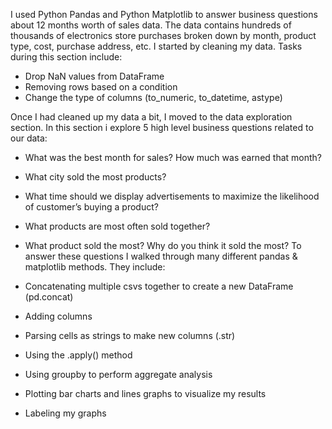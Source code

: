 I used Python Pandas and Python Matplotlib to answer business questions about 12 months worth of sales data. The data contains hundreds of thousands of electronics store purchases broken down by month, product type, cost, purchase address, etc.
I started by cleaning my data. Tasks during this section include:

* Drop NaN values from DataFrame
* Removing rows based on a condition
* Change the type of columns (to_numeric, to_datetime, astype)

Once I had cleaned up my data a bit, I moved to the data exploration section. In this section i explore 5 high level business questions related to our data:

* What was the best month for sales? How much was earned that month?
* What city sold the most products?
* What time should we display advertisements to maximize the likelihood of customer’s buying a product?
* What products are most often sold together?
* What product sold the most? Why do you think it sold the most?
To answer these questions I walked through many different pandas & matplotlib methods. They include:

* Concatenating multiple csvs together to create a new DataFrame (pd.concat)
* Adding columns
* Parsing cells as strings to make new columns (.str)
* Using the .apply() method
* Using groupby to perform aggregate analysis
* Plotting bar charts and lines graphs to visualize my results
* Labeling my graphs
